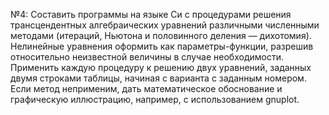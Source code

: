 №4:
Составить программы на языке Си с процедурами решения трансцендентных алгебраических уравнений различными численными методами (итераций, Ньютона и половинного деления — дихотомия). Нелинейные уравнения оформить как параметры-функции, разрешив относительно неизвестной величины в случае необходимости. Применить каждую процедуру к решению двух уравнений, заданных двумя строками таблицы, начиная с варианта с заданным номером. Если метод неприменим, дать математическое обоснование и графическую иллюстрацию, например, с использованием gnuplot.

